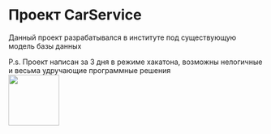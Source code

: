 <h1>Проект CarService</h1>
<p>Данный проект разрабатывался в институте под существующую модель базы данных</p>
P.s. Проект написан за 3 дня в режиме хакатона, возможны нелогичные и весьма удручающие программные решения
<br/><img width="100" height="100" src="https://www.pinclipart.com/picdir/big/187-1879692_before-stress-icon-png-clipart.png"/>